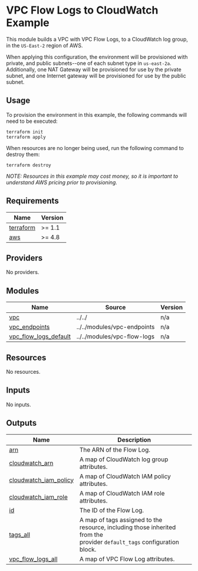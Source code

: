 # VPC Flow Logs to CloudWatch Example

This module builds a VPC with VPC Flow Logs, to a CloudWatch log group, in the `US-East-2` region of AWS.

When applying this configuration, the environment will be provisioned with private, and public subnets--one of each subnet type in `us-east-2a`. Additionally, one NAT Gateway will be provisioned for use by the private subnet, and one Internet gateway will be provisioned for use by the public subnet.

## Usage

To provision the environment in this example, the following commands will need to be executed:

```hcl
terraform init
terraform apply
```

When resources are no longer being used, run the following command to destroy them:

```hcl
terraform destroy
```

_NOTE: Resources in this example may cost money, so it is important to understand AWS pricing prior to provisioning._

<!-- BEGINNING OF PRE-COMMIT-TERRAFORM DOCS HOOK -->
## Requirements

| Name | Version |
|------|---------|
| <a name="requirement_terraform"></a> [terraform](#requirement\_terraform) | >= 1.1 |
| <a name="requirement_aws"></a> [aws](#requirement\_aws) | >= 4.8 |

## Providers

No providers.

## Modules

| Name | Source | Version |
|------|--------|---------|
| <a name="module_vpc"></a> [vpc](#module\_vpc) | ../../ | n/a |
| <a name="module_vpc_endpoints"></a> [vpc\_endpoints](#module\_vpc\_endpoints) | ../../modules/vpc-endpoints | n/a |
| <a name="module_vpc_flow_logs_default"></a> [vpc\_flow\_logs\_default](#module\_vpc\_flow\_logs\_default) | ../../modules/vpc-flow-logs | n/a |

## Resources

No resources.

## Inputs

No inputs.

## Outputs

| Name | Description |
|------|-------------|
| <a name="output_arn"></a> [arn](#output\_arn) | The ARN of the Flow Log. |
| <a name="output_cloudwatch_arn"></a> [cloudwatch\_arn](#output\_cloudwatch\_arn) | A map of CloudWatch log group attributes. |
| <a name="output_cloudwatch_iam_policy"></a> [cloudwatch\_iam\_policy](#output\_cloudwatch\_iam\_policy) | A map of CloudWatch IAM policy attributes. |
| <a name="output_cloudwatch_iam_role"></a> [cloudwatch\_iam\_role](#output\_cloudwatch\_iam\_role) | A map of CloudWatch IAM role attributes. |
| <a name="output_id"></a> [id](#output\_id) | The ID of the Flow Log. |
| <a name="output_tags_all"></a> [tags\_all](#output\_tags\_all) | A map of tags assigned to the resource, including those inherited from the<br>provider `default_tags` configuration block. |
| <a name="output_vpc_flow_logs_all"></a> [vpc\_flow\_logs\_all](#output\_vpc\_flow\_logs\_all) | A map of VPC Flow Log attributes. |
<!-- END OF PRE-COMMIT-TERRAFORM DOCS HOOK -->
